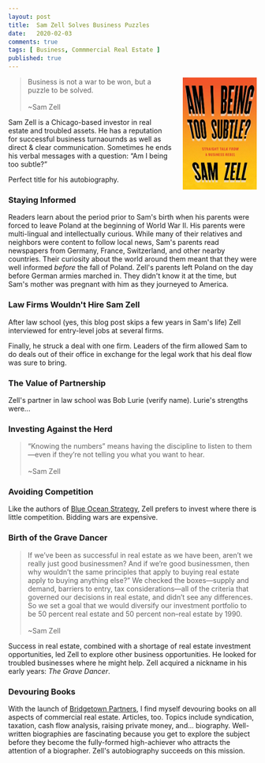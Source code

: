 ```yaml
---
layout: post
title:  Sam Zell Solves Business Puzzles
date:   2020-02-03
comments: true
tags: [ Business, Commmercial Real Estate ]
published: true
---
```

<img style="margin-left:20px" src="/images/sam_zell_am_i_being_too_subtle.jpg" width="150" align="right" alt="Sam Zell - Am I Being Too Subtle" title="Sam Zell - Am I Being Too Subtle" /> 
 
>Business is not a war to be won, but a puzzle to be solved.<br/>&nbsp;<br/>~Sam Zell

Sam Zell is a Chicago-based investor in real estate and troubled assets. He has a reputation for successful business turnaournds as well as direct & clear communication. Sometimes he ends his verbal messages with a question: “Am I being too subtle?” 

Perfect title for his autobiography.

<!--more-->

### Staying Informed

Readers learn about the period prior to Sam's birth when his parents were forced to leave Poland at the beginning of World War II. His parents were multi-lingual and intellectually curious. While many of their relatives and neighbors were content to follow local news, Sam's parents read newspapers from Germany, France, Switzerland, and other nearby countries. Their curiosity about the world around them meant that they were well informed _before_ the fall of Poland. Zell's parents left Poland on the day before German armies marched in. They didn't know it at the time, but Sam's mother was pregnant with him as they journeyed to America.

### Law Firms Wouldn't Hire Sam Zell

After law school (yes, this blog post skips a few years in Sam's life) Zell interviewed for entry-level jobs at several firms. 

Finally, he struck a deal with one firm. Leaders of the firm allowed Sam to do deals out of their office in exchange for the legal work that his deal flow was sure to bring.


### The Value of Partnership

Zell's partner in law school was Bob Lurie (verify name). Lurie's strengths were...


### Investing Against the Herd

>“Knowing the numbers” means having the discipline to listen to them—even if they’re not telling you what you want to hear.<br/>&nbsp;<br/>~Sam Zell


### Avoiding Competition

Like the authors of [Blue Ocean Strategy](/blog/2012/11/10/make-your-competition-irrelevant/), Zell prefers to invest where there is little competition. Bidding wars are expensive.


### Birth of the Grave Dancer

>If we’ve been as successful in real estate as we have been, aren’t we really just good businessmen? And if we’re good businessmen, then why wouldn’t the same principles that apply to buying real estate apply to buying anything else?” We checked the boxes—supply and demand, barriers to entry, tax considerations—all of the criteria that governed our decisions in real estate, and didn’t see any differences. So we set a goal that we would diversify our investment portfolio to be 50 percent real estate and 50 percent non–real estate by 1990.<br/>&nbsp;<br/>~Sam Zell

Success in real estate, combined with a shortage of real estate investment opportunities, led Zell to explore other business opportunities. He looked for troubled businesses where he might help. Zell acquired a nickname in his early years: _The Grave Dancer_.


### Devouring Books

With the launch of [Bridgetown Partners](https://bridgetownpartners.com), I find myself devouring books on all aspects of commercial real estate. Articles, too. Topics include syndication, taxation, cash flow analysis, raising private money, and... biography. Well-written biographies are fascinating because you get to explore the subject before they become the fully-formed high-achiever who attracts the attention of a biographer. Zell's autobiography succeeds on this mission.


